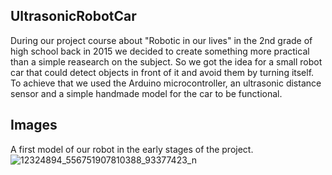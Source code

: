 ## UltrasonicRobotCar

During our project course about "Robotic in our lives" in the 2nd grade of high school back in 2015 we decided to create something more practical than a simple reasearch on the subject. 
So we got the idea for a small robot car that could detect objects in front of it and avoid them by turning itself.
To achieve that we used the Arduino microcontroller, an ultrasonic distance sensor and a simple handmade model for the car to be functional.

## Images
A first model of our robot in the early stages of the project.
![12324894_556751907810388_93377423_n](https://user-images.githubusercontent.com/81044861/116796614-7827b400-aae6-11eb-8415-288c1cd1bb84.jpg)

